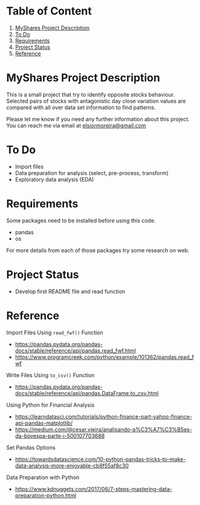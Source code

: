 
# Table of Content
1. [MyShares Project Description](#MySharesProjectDescription)
2. [To Do](#ToDo)
3. [Requirements](#Requirements)
4. [Project Status](#ProjectStatus)
5. [Reference](#Reference)


# MyShares Project Description
This is a small project that try to identify opposite stocks 
behaviour. Selected pairs of stocks with antagonistic day close 
variation values are compared with all over data set information 
to find patterns.

Please let me know if you need any further information about this 
project. You can reach me via email at 
[elsiormoreira@gmail.com](mailto:elsiormoreria@gmail.com)


# To Do
- Import files
- Data preparation for analysis (select, pre-process, transform)
- Exploratory data analysis (EDA)


# Requirements
Some packages need to be installed before using this code.
- pandas
- os

For more details from each of those packages try some research on web.


# Project Status
- Develop first README file and read function


# Reference
Import Files Using `read_fwf()` Function
- https://pandas.pydata.org/pandas-docs/stable/reference/api/pandas.read_fwf.html
- https://www.programcreek.com/python/example/101362/pandas.read_fwf

Write Files Using `to_csv()` Function   
- https://pandas.pydata.org/pandas-docs/stable/reference/api/pandas.DataFrame.to_csv.html

Using Python for Financial Analysis
- https://learndatasci.com/tutorials/python-finance-part-yahoo-finance-api-pandas-matplotlib/
- https://medium.com/@cesar.vieira/analisando-a%C3%A7%C3%B5es-da-bovespa-parte-i-500107703688

Set Pandas Options
- https://towardsdatascience.com/10-python-pandas-tricks-to-make-data-analysis-more-enjoyable-cb8f55af8c30

Data Preparation with Python
- https://www.kdnuggets.com/2017/06/7-steps-mastering-data-preparation-python.html
